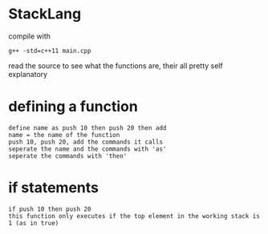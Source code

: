 # StackLang

compile with 
```
g++ -std=c++11 main.cpp
```
read the source to see what the functions are, their all pretty self explanatory

# defining a function
```
define name as push 10 then push 20 then add
name = the name of the function
push 10, push 20, add the commands it calls
seperate the name and the commands with 'as'
seperate the commands with 'then'
```

# if statements
```
if push 10 then push 20
this function only executes if the top element in the working stack is 1 (as in true)
```
